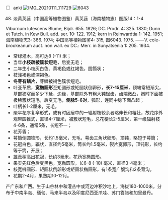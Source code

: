 * [ ] anki
![IMG_20210111_111729](https://user-images.githubusercontent.com/75465037/104144697-4edffc80-53ff-11eb-9e93-eb20ca86ba52.jpg)
![6043](https://user-images.githubusercontent.com/75465037/104144698-50a9c000-53ff-11eb-8303-8dd82fc3ca0d.jpg)

48. 淡黄荚蒾（中国高等植物图鉴）黄荚蒾（海南植物志）图版14：1-4

Viburnum lutescens Blume, Bijdr. 655. 1826; DC. Prodr. 4: 325. 1830; Dunn et Tutch. in Kew Bull. add. ser. 10: 122. 1912; kern in Reinwardtia 1: 142. 1951; 海南植物志3: 366. 1974; 中国高等植物图鉴4: 315, 图6043. 1975. ——V. cole-brookeanum auct. non wall. ex DC.: Merr. in Sunyatsenia 1: 205. 1934.

* 常绿灌木，高可达8 (-11) 米；
* 当年**小枝疏被簇状短毛**，后变无毛；
* 二年生小枝灰白色、黄褐色或红褐色，圆筒状；
* 枝浅褐色或深褐色。
* **冬芽有鳞片**，芽鳞被褐色簇状短毛。
* 叶亚革质，**宽椭圆形**至矩圆形或矩圆状倒卵形，**长7-15厘米**，顶端常短渐尖，基部狭窄而多少下延，边缘，基部除外有粗大钝锯齿，齿端微凸，嫩时下面被极稀簇状短毛，后变无毛，**侧脉5-6对**，弧形，连同中脉下面凸起；
* 叶柄长1-2厘米，无毛。
* 聚伞花序复伞形式，或有时因居中的一辐射枝较余者略伸长和粗壮，故花序外观带圆锥式，直径4-7厘米，被簇状短毛，总花梗长2-5厘米，第一级辐射枝4-6条，通常5条，长短不一；
* 花芳香；
* 萼筒倒圆锥形，长约1.5毫米，无毛，萼齿三角状卵形，顶钝，略短于萼筒；
* 花冠白色，辐状，直径约5毫米，筒长约1.5毫米，裂片宽卵形，顶钝形，长约等于筒，开展；
* 雄蕊稍高出花冠，长约3毫米，花药宽椭圆形。
* 果实先红色后变黑色，宽椭圆形，长6-8 (-10) 毫米，直径3-4毫米；
* 核宽椭圆形、矩圆状倒卵形或矩圆状椭圆形，有1条宽广腹沟和2条背沟。
* 花期2-4月，果熟期10-12月。

产广东和广西。生于山谷林中和灌丛中或河边冲积沙地上，海拔180-1000米。分布于中南半岛、缅甸、马来半岛以及印度尼西亚爪哇、苏门答腊和加里曼丹。